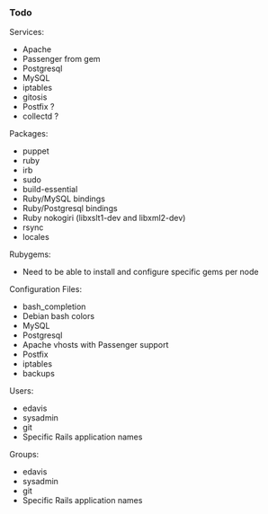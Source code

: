 ### Todo

Services:

* Apache
* Passenger from gem
* Postgresql
* MySQL
* iptables
* gitosis
* Postfix ?
* collectd ?

Packages:

* puppet
* ruby
* irb
* sudo
* build-essential
* Ruby/MySQL bindings
* Ruby/Postgresql bindings
* Ruby nokogiri (libxslt1-dev and libxml2-dev)
* rsync
* locales

Rubygems:

* Need to be able to install and configure specific gems per node

Configuration Files:

* bash_completion
* Debian bash colors
* MySQL
* Postgresql
* Apache vhosts with Passenger support
* Postfix
* iptables
* backups

Users:

* edavis
* sysadmin
* git
* Specific Rails application names

Groups:

* edavis
* sysadmin
* git
* Specific Rails application names
